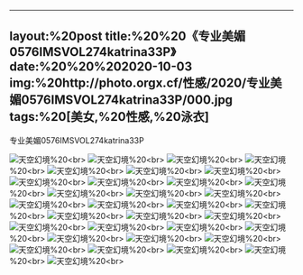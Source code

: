 ﻿---
layout:%20post
title:%20%20《专业美媚0576IMSVOL274katrina33P》
date:%20%20%202020-10-03
img:%20http://photo.orgx.cf/性感/2020/专业美媚0576IMSVOL274katrina33P/000.jpg
tags:%20[美女,%20性感,%20泳衣]
---

专业美媚0576IMSVOL274katrina33P



![天空幻境](http://photo.orgx.cf/性感/2020/专业美媚0576IMSVOL274katrina33P/001.jpg%20''天空幻境'')%20<br>
![天空幻境](http://photo.orgx.cf/性感/2020/专业美媚0576IMSVOL274katrina33P/002.jpg%20''天空幻境'')%20<br>
![天空幻境](http://photo.orgx.cf/性感/2020/专业美媚0576IMSVOL274katrina33P/003.jpg%20''天空幻境'')%20<br>
![天空幻境](http://photo.orgx.cf/性感/2020/专业美媚0576IMSVOL274katrina33P/004.jpg%20''天空幻境'')%20<br>
![天空幻境](http://photo.orgx.cf/性感/2020/专业美媚0576IMSVOL274katrina33P/005.jpg%20''天空幻境'')%20<br>
![天空幻境](http://photo.orgx.cf/性感/2020/专业美媚0576IMSVOL274katrina33P/006.jpg%20''天空幻境'')%20<br>
![天空幻境](http://photo.orgx.cf/性感/2020/专业美媚0576IMSVOL274katrina33P/007.jpg%20''天空幻境'')%20<br>
![天空幻境](http://photo.orgx.cf/性感/2020/专业美媚0576IMSVOL274katrina33P/008.jpg%20''天空幻境'')%20<br>
![天空幻境](http://photo.orgx.cf/性感/2020/专业美媚0576IMSVOL274katrina33P/009.jpg%20''天空幻境'')%20<br>
![天空幻境](http://photo.orgx.cf/性感/2020/专业美媚0576IMSVOL274katrina33P/010.jpg%20''天空幻境'')%20<br>
![天空幻境](http://photo.orgx.cf/性感/2020/专业美媚0576IMSVOL274katrina33P/011.jpg%20''天空幻境'')%20<br>
![天空幻境](http://photo.orgx.cf/性感/2020/专业美媚0576IMSVOL274katrina33P/012.jpg%20''天空幻境'')%20<br>
![天空幻境](http://photo.orgx.cf/性感/2020/专业美媚0576IMSVOL274katrina33P/013.jpg%20''天空幻境'')%20<br>
![天空幻境](http://photo.orgx.cf/性感/2020/专业美媚0576IMSVOL274katrina33P/014.jpg%20''天空幻境'')%20<br>
![天空幻境](http://photo.orgx.cf/性感/2020/专业美媚0576IMSVOL274katrina33P/015.jpg%20''天空幻境'')%20<br>
![天空幻境](http://photo.orgx.cf/性感/2020/专业美媚0576IMSVOL274katrina33P/016.jpg%20''天空幻境'')%20<br>
![天空幻境](http://photo.orgx.cf/性感/2020/专业美媚0576IMSVOL274katrina33P/017.jpg%20''天空幻境'')%20<br>
![天空幻境](http://photo.orgx.cf/性感/2020/专业美媚0576IMSVOL274katrina33P/018.jpg%20''天空幻境'')%20<br>
![天空幻境](http://photo.orgx.cf/性感/2020/专业美媚0576IMSVOL274katrina33P/019.jpg%20''天空幻境'')%20<br>
![天空幻境](http://photo.orgx.cf/性感/2020/专业美媚0576IMSVOL274katrina33P/020.jpg%20''天空幻境'')%20<br>
![天空幻境](http://photo.orgx.cf/性感/2020/专业美媚0576IMSVOL274katrina33P/021.jpg%20''天空幻境'')%20<br>
![天空幻境](http://photo.orgx.cf/性感/2020/专业美媚0576IMSVOL274katrina33P/022.jpg%20''天空幻境'')%20<br>
![天空幻境](http://photo.orgx.cf/性感/2020/专业美媚0576IMSVOL274katrina33P/023.jpg%20''天空幻境'')%20<br>
![天空幻境](http://photo.orgx.cf/性感/2020/专业美媚0576IMSVOL274katrina33P/024.jpg%20''天空幻境'')%20<br>
![天空幻境](http://photo.orgx.cf/性感/2020/专业美媚0576IMSVOL274katrina33P/025.jpg%20''天空幻境'')%20<br>
![天空幻境](http://photo.orgx.cf/性感/2020/专业美媚0576IMSVOL274katrina33P/026.jpg%20''天空幻境'')%20<br>
![天空幻境](http://photo.orgx.cf/性感/2020/专业美媚0576IMSVOL274katrina33P/027.jpg%20''天空幻境'')%20<br>
![天空幻境](http://photo.orgx.cf/性感/2020/专业美媚0576IMSVOL274katrina33P/028.jpg%20''天空幻境'')%20<br>
![天空幻境](http://photo.orgx.cf/性感/2020/专业美媚0576IMSVOL274katrina33P/029.jpg%20''天空幻境'')%20<br>
![天空幻境](http://photo.orgx.cf/性感/2020/专业美媚0576IMSVOL274katrina33P/030.jpg%20''天空幻境'')%20<br>
![天空幻境](http://photo.orgx.cf/性感/2020/专业美媚0576IMSVOL274katrina33P/031.jpg%20''天空幻境'')%20<br>
![天空幻境](http://photo.orgx.cf/性感/2020/专业美媚0576IMSVOL274katrina33P/032.jpg%20''天空幻境'')%20<br>
![天空幻境](http://photo.orgx.cf/性感/2020/专业美媚0576IMSVOL274katrina33P/033.jpg%20''天空幻境'')%20<br>